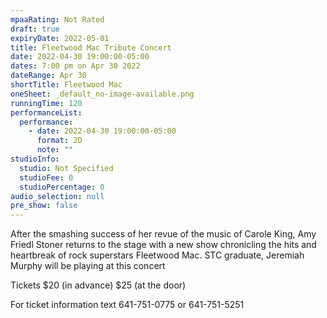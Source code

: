 ```yaml
---
mpaaRating: Not Rated
draft: true
expiryDate: 2022-05-01
title: Fleetwood Mac Tribute Concert
date: 2022-04-30 19:00:00-05:00
dates: 7:00 pm on Apr 30 2022
dateRange: Apr 30
shortTitle: Fleetwood Mac
oneSheet: _default_no-image-available.png
runningTime: 120
performanceList:
  performance:
    - date: 2022-04-30 19:00:00-05:00
      format: 2D
      note: ""
studioInfo:
  studio: Not Specified
  studioFee: 0
  studioPercentage: 0
audio_selection: null
pre_show: false
---
```

After the smashing success of her revue of the music of Carole King, Amy Friedl Stoner returns to the stage with a new show chronicling the hits and heartbreak of rock superstars Fleetwood Mac. STC graduate, Jeremiah Murphy will be playing at this concert

Tickets $20 (in advance) $25 (at the door)

For ticket information text 641-751-0775 or 641-751-5251